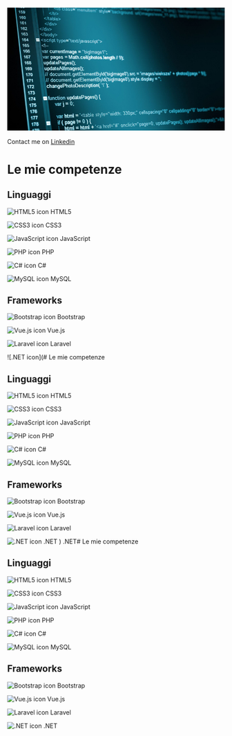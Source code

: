 ![](/clean-coding-best-practices.jpg)

Contact me on [Linkedin](https://www.linkedin.com/in/gianmarco-ruffi-986b85144/)



# Le mie competenze

## Linguaggi

![HTML5 icon](https://img.icons8.com/color/48/000000/html-5.png) HTML5

![CSS3 icon](https://img.icons8.com/color/48/000000/css3.png) CSS3

![JavaScript icon](https://img.icons8.com/color/48/000000/javascript.png) JavaScript

![PHP icon](https://img.icons8.com/officexs/48/000000/php-logo.png) PHP

![C# icon](https://img.icons8.com/color/48/000000/c-sharp-logo.png) C#

![MySQL icon](https://img.icons8.com/fluency/48/000000/mysql-logo.png) MySQL

## Frameworks

![Bootstrap icon](https://img.icons8.com/color/48/000000/bootstrap.png) Bootstrap

![Vue.js icon](https://img.icons8.com/color/48/000000/vue-js.png) Vue.js

![Laravel icon](https://img.icons8.com/fluency/48/000000/laravel.png) Laravel

![.NET icon](# Le mie competenze

## Linguaggi

![HTML5 icon](https://img.icons8.com/color/48/000000/html-5.png) HTML5

![CSS3 icon](https://img.icons8.com/color/48/000000/css3.png) CSS3

![JavaScript icon](https://img.icons8.com/color/48/000000/javascript.png) JavaScript

![PHP icon](https://img.icons8.com/officexs/48/000000/php-logo.png) PHP

![C# icon](https://img.icons8.com/color/48/000000/c-sharp-logo.png) C#

![MySQL icon](https://img.icons8.com/fluency/48/000000/mysql-logo.png) MySQL

## Frameworks

![Bootstrap icon](https://img.icons8.com/color/48/000000/bootstrap.png) Bootstrap

![Vue.js icon](https://img.icons8.com/color/48/000000/vue-js.png) Vue.js

![Laravel icon](https://img.icons8.com/fluency/48/000000/laravel.png) Laravel

![.NET icon](https://img.icons8.com/color/48/000000/dot-net.png) .NET
) .NET# Le mie competenze

## Linguaggi

![HTML5 icon](https://img.icons8.com/color/48/000000/html-5.png) HTML5

![CSS3 icon](https://img.icons8.com/color/48/000000/css3.png) CSS3

![JavaScript icon](https://img.icons8.com/color/48/000000/javascript.png) JavaScript

![PHP icon](https://img.icons8.com/officexs/48/000000/php-logo.png) PHP

![C# icon](https://img.icons8.com/color/48/000000/c-sharp-logo.png) C#

![MySQL icon](https://img.icons8.com/fluency/48/000000/mysql-logo.png) MySQL

## Frameworks

![Bootstrap icon](https://img.icons8.com/color/48/000000/bootstrap.png) Bootstrap

![Vue.js icon](https://img.icons8.com/color/48/000000/vue-js.png) Vue.js

![Laravel icon](https://img.icons8.com/fluency/48/000000/laravel.png) Laravel

![.NET icon](https://img.icons8.com/color/48/000000/dot-net.png) .NET



